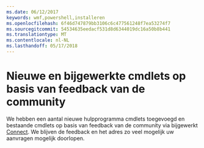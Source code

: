 ```yaml
---
ms.date: 06/12/2017
keywords: wmf,powershell,installeren
ms.openlocfilehash: 6f46d747879bb3106c6c477561248f7ea53274f7
ms.sourcegitcommit: 54534635eedacf531d8d6344019dc16a50b8b441
ms.translationtype: MT
ms.contentlocale: nl-NL
ms.lasthandoff: 05/17/2018
---
```

# <a name="new-and-updated-cmdlets-based-on-community-feedback"></a>Nieuwe en bijgewerkte cmdlets op basis van feedback van de community
We hebben een aantal nieuwe hulpprogramma cmdlets toegevoegd en bestaande cmdlets op basis van feedback van de community via bijgewerkt [Connect](https://connect.microsoft.com/powershell). We blijven de feedback en het adres zo veel mogelijk uw aanvragen mogelijk doorlopen.
